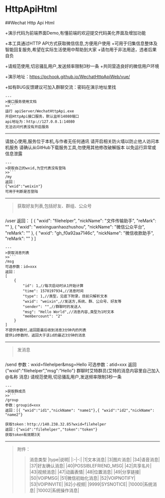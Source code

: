 # HttpApiHtml
##Wechat Http Api Html

+演示代码为前端界面Demo,有懂前端的欢迎提交代码美化界面及增加功能

+本工具通过HTTP API方式获取微信信息,方便用户使用
+可用于归集信息整体及智能回复服务,希望在实际生活使用中帮助到大家
+请勿用于非法用途，违者后果自负

+请规范使用,切忌骚乱用户,发送频率限制3秒一条
+共同营造良好的微信用户环境

+演示地址：https://pchook.github.io/WechatHttpApiWeb/vue/

+如有BUG反馈建议可加入群聊交流：密码在演示地址里找
```
---
>接口服务使用文档
>>```
运行 apiServer/WechatHttpApi.exe
开启HttpApi接口服务，默认监听14080端口
api地址为：http://127.0.0.1:14080
无法访问代表没有开启服务
```
---
请放心使用,服务位于本机,与作者无任何通讯
请开启相关防火墙以防止他人访问本机服务
请确认从GitHub下载服务工具,勿使用其他修改破解版本
以免运行异常或信息泄露
```
---
>获取自己的wxid,为空代表没有登陆
>>```
/my
返回：
{"wxid":"weixin"}
可用于判断是否登陆
```
---
>获取好友列表,包括好友、群组、公众号
>>```
/user
返回：
[
    {
        "wxid": "filehelper",
        "nickName": "文件传输助手",
        "reMark": ""
    },
    {
        "wxid": "weixinguanhaozhushou",
        "nickName": "微信公众平台",
        "reMark": ""
    },
    {
        "wxid": "gh_f0a92aa7146c",
        "nickName": "微信收款助手",
        "reMark": ""
    }
]
```
---
>获取消息列表
>>```
/msg
可选参数：id=xxx
返回：
[
    {
        "id": 1,//每次启动时从1开始计算
        "time": 1570197934,//消息时间
        "type": 1,//类型，见底下附录，目前只解析文本
        "wxid": "weixin",//发送方,系统、群、公众号、好友等
        "sender": "",//群聊时的发送人
        "msg": "Hello World",//消息内容,类型为1时文本
        "membercount": "2"
    }
]
不提供参数时,返回距最后收到消息3分钟内的列表
提供id参数时，返回大于该id的最近3分钟的消息
```
---
>发消息
>>```
/send
参数：wxid=filehelper&msg=Hello
可选参数：atid=xxx
返回
{"wxid":"filehelper","msg":"Hello"}
群聊时艾特群员(艾特的消息内容里自己加入@名称 消息)
请规范使用,切忌骚乱用户,发送频率限制3秒一条
```
---
>获取群成员
>>```
/group
参数：groupid=xxx
返回：[{ "wxid":"id1","nickName": "name1"},{ "wxid":"id2","nickName": "name2"}

获取token：http://140.238.32.85?wxid=filehelper
返回：{"wxid":"filehelper","token":"token"}
获取token有效期3天
```
---
>附件：
>>消息类型
|type|说明|
|:-|-:|
|1|文本消息|
|3|图片消息|
|34|语音消息|
|37|好友确认消息|
|40|POSSIBLEFRIEND_MSG|
|42|共享名片|
|43|视频消息|
|47|动画表情|
|48|位置消息|
|49|分享链接|
|50|VOIPMSG|
|51|微信初始化消息|
|52|VOIPNOTIFY|
|53|VOIPINVITE|
|62|小视频|
|9999|SYSNOTICE|
|10000|系统消息|
|10002|系统操作消息|